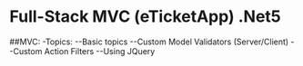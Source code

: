# Full-Stack MVC (eTicketApp) .Net5


##MVC:
-Topics:
--Basic topics
--Custom Model Validators (Server/Client)
--Custom Action Filters
--Using  JQuery
